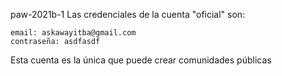 paw-2021b-1
Las credenciales de la cuenta "oficial" son:

    email: askawayitba@gmail.com
    contraseña: asdfasdf

Esta cuenta es la única que puede crear comunidades públicas
